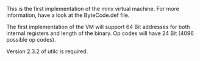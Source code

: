 This is the first implementation of the minx virtual machine.
For more information, have a look at the ByteCode.def file.

The first implementation of the VM will support 64 Bit addresses for both 
internal registers and length of the binary. Op codes will have 24 Bit 
(4096 possible op codes).

Version 2.3.2 of utilc is required.
